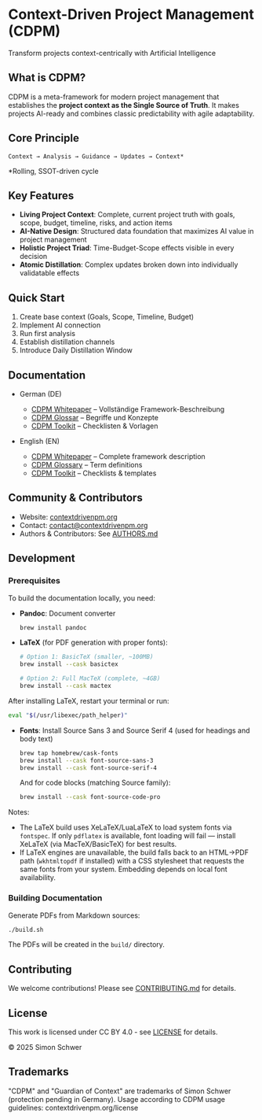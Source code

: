 # Context-Driven Project Management (CDPM)

Transform projects context-centrically with Artificial Intelligence

## What is CDPM?

CDPM is a meta-framework for modern project management that establishes the **project context as the Single Source of Truth**. It makes projects AI-ready and combines classic predictability with agile adaptability.

## Core Principle

```
Context → Analysis → Guidance → Updates → Context*
```

*Rolling, SSOT-driven cycle

## Key Features

- **Living Project Context**: Complete, current project truth with goals, scope, budget, timeline, risks, and action items
- **AI-Native Design**: Structured data foundation that maximizes AI value in project management
- **Holistic Project Triad**: Time-Budget-Scope effects visible in every decision
- **Atomic Distillation**: Complex updates broken down into individually validatable effects

## Quick Start

1. Create base context (Goals, Scope, Timeline, Budget)
2. Implement AI connection
3. Run first analysis
4. Establish distillation channels
5. Introduce Daily Distillation Window

## Documentation

- German (DE)
  - [CDPM Whitepaper](docs/DE/CDPM-Whitepaper.md) – Vollständige Framework-Beschreibung
  - [CDPM Glossar](docs/DE/CDPM-Glossar.md) – Begriffe und Konzepte
  - [CDPM Toolkit](docs/DE/CDPM-Toolkit.md) – Checklisten & Vorlagen

- English (EN)
  - [CDPM Whitepaper](docs/EN/CDPM-Whitepaper.md) – Complete framework description
  - [CDPM Glossary](docs/EN/CDPM-Glossary.md) – Term definitions
  - [CDPM Toolkit](docs/EN/CDPM-Toolkit.md) – Checklists & templates

## Community & Contributors

- Website: [contextdrivenpm.org](https://contextdrivenpm.org)
- Contact: contact@contextdrivenpm.org
- Authors & Contributors: See [AUTHORS.md](AUTHORS.md)

## Development

### Prerequisites

To build the documentation locally, you need:

- **Pandoc**: Document converter
  ```bash
  brew install pandoc
  ```

- **LaTeX** (for PDF generation with proper fonts):
  ```bash
  # Option 1: BasicTeX (smaller, ~100MB)
  brew install --cask basictex
  
  # Option 2: Full MacTeX (complete, ~4GB)
  brew install --cask mactex
  ```

After installing LaTeX, restart your terminal or run:
```bash
eval "$(/usr/libexec/path_helper)"
```

- **Fonts**: Install Source Sans 3 and Source Serif 4 (used for headings and body text)
  ```bash
  brew tap homebrew/cask-fonts
  brew install --cask font-source-sans-3
  brew install --cask font-source-serif-4
  ```
  And for code blocks (matching Source family):
  ```bash
  brew install --cask font-source-code-pro
  ```

Notes:
- The LaTeX build uses XeLaTeX/LuaLaTeX to load system fonts via `fontspec`. If only `pdflatex` is available, font loading will fail — install XeLaTeX (via MacTeX/BasicTeX) for best results.
- If LaTeX engines are unavailable, the build falls back to an HTML→PDF path (`wkhtmltopdf` if installed) with a CSS stylesheet that requests the same fonts from your system. Embedding depends on local font availability.

### Building Documentation

Generate PDFs from Markdown sources:
```bash
./build.sh
```

The PDFs will be created in the `build/` directory.

## Contributing

We welcome contributions! Please see [CONTRIBUTING.md](CONTRIBUTING.md) for details.

## License

This work is licensed under CC BY 4.0 - see [LICENSE](LICENSE) for details.

© 2025 Simon Schwer

## Trademarks

"CDPM" and "Guardian of Context" are trademarks of Simon Schwer (protection pending in Germany).
Usage according to CDPM usage guidelines: contextdrivenpm.org/license

